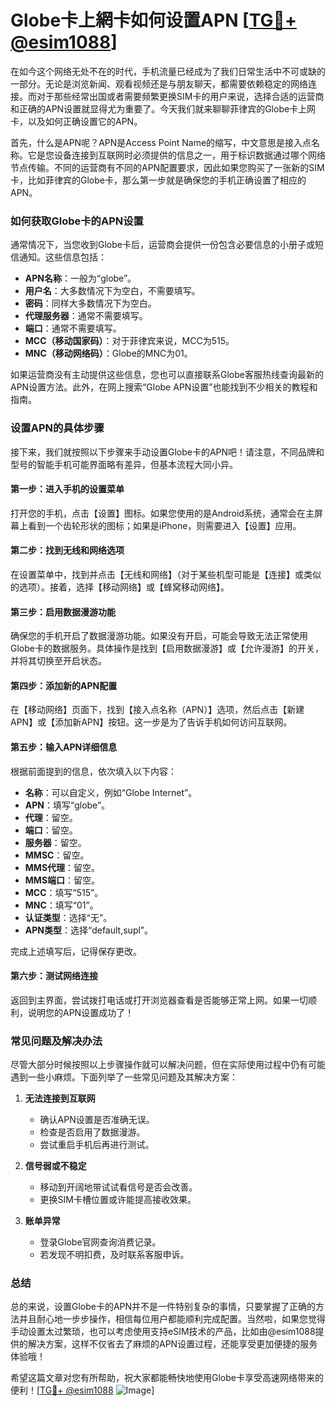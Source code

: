 # Globe卡上網卡如何设置APN [[TG💪+ @esim1088](https://t.me/s/esim1088)]

在如今这个网络无处不在的时代，手机流量已经成为了我们日常生活中不可或缺的一部分。无论是浏览新闻、观看视频还是与朋友聊天，都需要依赖稳定的网络连接。而对于那些经常出国或者需要频繁更换SIM卡的用户来说，选择合适的运营商和正确的APN设置就显得尤为重要了。今天我们就来聊聊菲律宾的Globe卡上网卡，以及如何正确设置它的APN。

首先，什么是APN呢？APN是Access Point Name的缩写，中文意思是接入点名称。它是您设备连接到互联网时必须提供的信息之一，用于标识数据通过哪个网络节点传输。不同的运营商有不同的APN配置要求，因此如果您购买了一张新的SIM卡，比如菲律宾的Globe卡，那么第一步就是确保您的手机正确设置了相应的APN。

### 如何获取Globe卡的APN设置

通常情况下，当您收到Globe卡后，运营商会提供一份包含必要信息的小册子或短信通知。这些信息包括：

- **APN名称**：一般为“globe”。
- **用户名**：大多数情况下为空白，不需要填写。
- **密码**：同样大多数情况下为空白。
- **代理服务器**：通常不需要填写。
- **端口**：通常不需要填写。
- **MCC（移动国家码）**：对于菲律宾来说，MCC为515。
- **MNC（移动网络码）**：Globe的MNC为01。

如果运营商没有主动提供这些信息，您也可以直接联系Globe客服热线查询最新的APN设置方法。此外，在网上搜索“Globe APN设置”也能找到不少相关的教程和指南。

### 设置APN的具体步骤

接下来，我们就按照以下步骤来手动设置Globe卡的APN吧！请注意，不同品牌和型号的智能手机可能界面略有差异，但基本流程大同小异。

#### 第一步：进入手机的设置菜单

打开您的手机，点击【设置】图标。如果您使用的是Android系统，通常会在主屏幕上看到一个齿轮形状的图标；如果是iPhone，则需要进入【设置】应用。

#### 第二步：找到无线和网络选项

在设置菜单中，找到并点击【无线和网络】（对于某些机型可能是【连接】或类似的选项）。接着，选择【移动网络】或【蜂窝移动网络】。

#### 第三步：启用数据漫游功能

确保您的手机开启了数据漫游功能。如果没有开启，可能会导致无法正常使用Globe卡的数据服务。具体操作是找到【启用数据漫游】或【允许漫游】的开关，并将其切换至开启状态。

#### 第四步：添加新的APN配置

在【移动网络】页面下，找到【接入点名称（APN）】选项，然后点击【新建APN】或【添加新APN】按钮。这一步是为了告诉手机如何访问互联网。

#### 第五步：输入APN详细信息

根据前面提到的信息，依次填入以下内容：
- **名称**：可以自定义，例如“Globe Internet”。
- **APN**：填写“globe”。
- **代理**：留空。
- **端口**：留空。
- **服务器**：留空。
- **MMSC**：留空。
- **MMS代理**：留空。
- **MMS端口**：留空。
- **MCC**：填写“515”。
- **MNC**：填写“01”。
- **认证类型**：选择“无”。
- **APN类型**：选择“default,supl”。

完成上述填写后，记得保存更改。

#### 第六步：测试网络连接

返回到主界面，尝试拨打电话或打开浏览器查看是否能够正常上网。如果一切顺利，说明您的APN设置成功了！

### 常见问题及解决办法

尽管大部分时候按照以上步骤操作就可以解决问题，但在实际使用过程中仍有可能遇到一些小麻烦。下面列举了一些常见问题及其解决方案：

1. **无法连接到互联网**
   - 确认APN设置是否准确无误。
   - 检查是否启用了数据漫游。
   - 尝试重启手机后再进行测试。

2. **信号弱或不稳定**
   - 移动到开阔地带试试看信号是否会改善。
   - 更换SIM卡槽位置或许能提高接收效果。

3. **账单异常**
   - 登录Globe官网查询消费记录。
   - 若发现不明扣费，及时联系客服申诉。

### 总结

总的来说，设置Globe卡的APN并不是一件特别复杂的事情，只要掌握了正确的方法并且耐心地一步步操作，相信每位用户都能顺利完成配置。当然啦，如果您觉得手动设置太过繁琐，也可以考虑使用支持eSIM技术的产品，比如由@esim1088提供的解决方案，这样不仅省去了麻烦的APN设置过程，还能享受更加便捷的服务体验哦！

希望这篇文章对您有所帮助，祝大家都能畅快地使用Globe卡享受高速网络带来的便利！[[TG💪+ @esim1088](https://t.me/s/esim1088) ![Image](https://i.postimg.cc/4NQfJmqS/Snipaste-2025-05-13-00-14-12.png)]